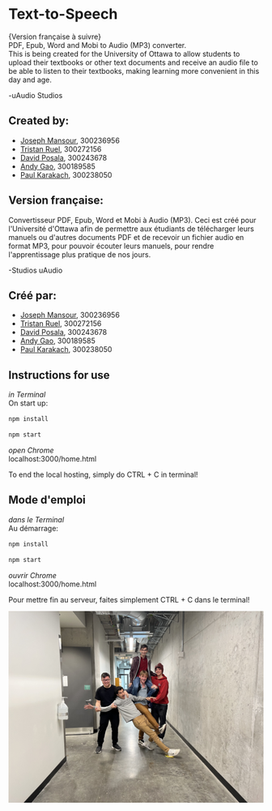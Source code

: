 # Text-to-Speech
{Version française à suivre}  
PDF, Epub, Word and Mobi to Audio (MP3) converter.  
This is being created for the University of Ottawa to allow students to upload their textbooks or other text documents and receive an audio file to be able to listen to their textbooks, making learning more convenient in this day and age.  
  
-uAudio Studios
  
## Created by:  
- [Joseph Mansour](https://github.com/joemansour2003), 300236956
- [Tristan Ruel](https://github.com/tristanruel), 300272156
- [David Posala](https://github.com/didadida135), 300243678
- [Andy Gao](https://github.com/andy2526), 300189585
- [Paul Karakach](https://github.com/pmkcanadian), 300238050
  


## Version française:
Convertisseur PDF, Epub, Word et Mobi à Audio (MP3).
Ceci est créé pour l'Université d'Ottawa afin de permettre aux étudiants de télécharger leurs manuels ou d'autres documents PDF et de recevoir un fichier audio en format MP3, pour pouvoir écouter leurs manuels, pour rendre l'apprentissage plus pratique de nos jours.  
  
-Studios uAudio 
  
## Créé par:
- [Joseph Mansour](https://github.com/joemansour2003), 300236956
- [Tristan Ruel](https://github.com/tristanruel), 300272156
- [David Posala](https://github.com/didadida135), 300243678
- [Andy Gao](https://github.com/andy2526), 300189585
- [Paul Karakach](https://github.com/pmkcanadian), 300238050
  
  

## Instructions for use
*in Terminal*  
On start up:  
```bash 
npm install
```
```bash
npm start
```


*open Chrome*  
localhost:3000/home.html

To end the local hosting, simply do CTRL + C in terminal!

## Mode d'emploi
*dans le Terminal*  
Au démarrage:  
```bash 
npm install
```
```bash
npm start
```


*ouvrir Chrome*  
localhost:3000/home.html

Pour mettre fin au serveur, faites simplement CTRL + C dans le terminal!  

![image](IMG_2302.jpg)